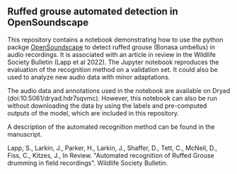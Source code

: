 ## Ruffed grouse automated detection in OpenSoundscape

This repository contains a notebook demonstrating how to use the python packge [OpenSoundscape](opensoundscape.org) to detect ruffed grouse (Bonasa umbellus) in audio recordings. It is associated with an article in review in the Wildlife Society Bulletin (Lapp et al 2022). The Jupyter notebook reproduces the evaluation of the recognition method on a validation set. It could also be used to analyze new audio data with minor adaptations. 

The audio data and annotations used in the notebook are available on Dryad (doi:10.5061/dryad.hdr7sqvmc). However, this notebook can also be run without downloading the data by using the labels and pre-computed outputs of the model, which are included in this repository. 

A description of the automated recognition method can be found in the manuscript. 

Lapp, S., Larkin, J., Parker, H., Larkin, J., Shaffer, D., Tett, C., McNeil, D., Fiss, C., Kitzes, J., In Review. "Automated recognition of Ruffed Grouse drumming in field recordings".  Wildlife Society Bulletin. 
